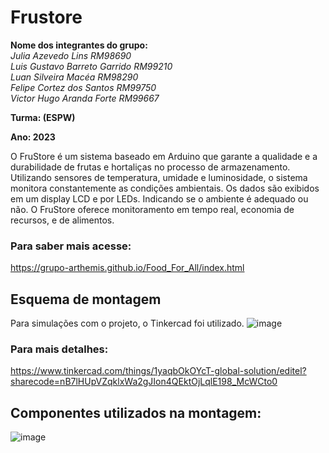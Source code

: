 
# Frustore
**Nome dos integrantes do grupo:** </br>
*Julia Azevedo Lins RM98690* </br>
*Luis Gustavo Barreto Garrido RM99210* </br>
*Luan Silveira Macéa RM98290* </br>
*Felipe Cortez dos Santos RM99750* </br>
*Victor Hugo Aranda Forte RM99667* </br>

**Turma: (ESPW)**

**Ano: 2023**



O FruStore é um sistema baseado em Arduino que garante a qualidade e a durabilidade de frutas e hortaliças no processo de armazenamento. Utilizando sensores de temperatura, umidade e luminosidade, o sistema monitora constantemente as condições ambientais.
Os dados são exibidos em um display LCD e por LEDs. Indicando se o ambiente é adequado ou não. O FruStore oferece monitoramento em tempo real, economia de recursos, e de alimentos.

### Para saber mais acesse:
https://grupo-arthemis.github.io/Food_For_All/index.html

## Esquema de montagem 

Para simulações com o projeto, o Tinkercad foi utilizado.
![image](https://github.com/Grupo-Arthemis/Frustore/assets/84590776/b45997b5-56e7-4be4-aab3-cf53ce4a3fec)

### Para mais detalhes:
https://www.tinkercad.com/things/1yaqbOkOYcT-global-solution/editel?sharecode=nB7lHUpVZqklxWa2gJIon4QEktOjLqlE198_McWCto0





## Componentes utilizados na montagem:
![image](https://github.com/Grupo-Arthemis/Frustore/assets/84590776/23377bf9-71c2-431a-8431-64c73626c0f6)
